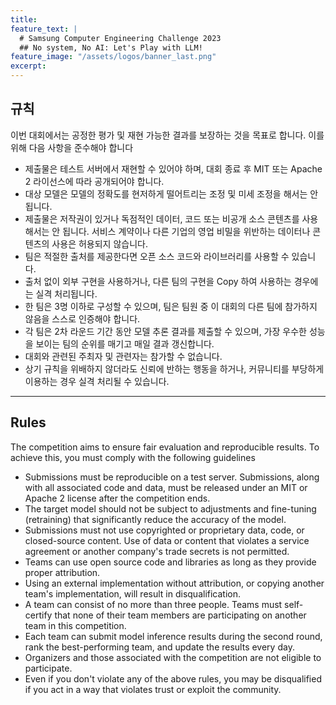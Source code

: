 ```yaml
---
title:
feature_text: |
  # Samsung Computer Engineering Challenge 2023
  ## No system, No AI: Let's Play with LLM!
feature_image: "/assets/logos/banner_last.png"
excerpt:
---
```

## 규칙

이번 대회에서는 공정한 평가 및 재현 가능한 결과를 보장하는 것을 목표로 합니다. 이를 위해 다음 사항을 준수해야 합니다  

* 제출물은 테스트 서버에서 재현할 수 있어야 하며, 대회 종료 후 MIT 또는 Apache 2 라이선스에 따라 공개되어야 합니다.
* 대상 모델은 모델의 정확도를 현저하게 떨어트리는 조정 및 미세 조정을 해서는 안 됩니다.
* 제출물은 저작권이 있거나 독점적인 데이터, 코드 또는 비공개 소스 콘텐츠를 사용해서는 안 됩니다. 서비스 계약이나 다른 기업의 영업 비밀을 위반하는 데이터나 콘텐츠의 사용은 허용되지 않습니다.
* 팀은 적절한 출처를 제공한다면 오픈 소스 코드와 라이브러리를 사용할 수 있습니다.
* 출처 없이 외부 구현을 사용하거나, 다른 팀의 구현을 Copy 하여 사용하는 경우에는 실격 처리됩니다.
* 한 팀은 3명 이하로 구성할 수 있으며, 팀은 팀원 중 이 대회의 다른 팀에 참가하지 않음을 스스로 인증해야 합니다.
* 각 팀은 2차 라운드 기간 동안 모델 추론 결과를 제출할 수 있으며, 가장 우수한 성능을 보이는 팀의 순위를 매기고 매일 결과 갱신합니다.  
* 대회와 관련된 주최자 및 관련자는 참가할 수 없습니다.
* 상기 규칙을 위배하지 않더라도 신뢰에 반하는 행동을 하거나, 커뮤니티를 부당하게 이용하는 경우 실격 처리될 수 있습니다.

<hr />

## Rules

The competition aims to ensure fair evaluation and reproducible results. To achieve this, you must comply with the following guidelines  

* Submissions must be reproducible on a test server. Submissions, along with all associated code and data, must be released under an MIT or Apache 2 license after the competition ends.  
* The target model should not be subject to adjustments and fine-tuning (retraining) that significantly reduce the accuracy of the model.  
* Submissions must not use copyrighted or proprietary data, code, or closed-source content. Use of data or content that violates a service agreement or another company's trade secrets is not permitted.
* Teams can use open source code and libraries as long as they provide proper attribution.  
* Using an external implementation without attribution, or copying another team's implementation, will result in disqualification.  
* A team can consist of no more than three people. Teams must self-certify that none of their team members are participating on another team in this competition.  
* Each team can submit model inference results during the second round, rank the best-performing team, and update the results every day.  
* Organizers and those associated with the competition are not eligible to participate.  
* Even if you don't violate any of the above rules, you may be disqualified if you act in a way that violates trust or exploit the community.  
